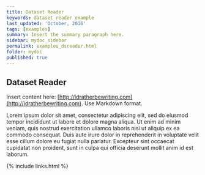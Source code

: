```yaml
---
title: Dataset Reader
keywords: dataset reader example
last_updated: 'October, 2016'
tags: [examples]
summary: Insert the summary paragraph here.
sidebar: mydoc_sidebar
permalink: examples_dsreader.html
folder: mydoc
published: true
---
```


## Dataset Reader

Insert content here: [http://idratherbewriting.com](http://idratherbewriting.com). Use Markdown format.

Lorem ipsum dolor sit amet, consectetur adipiscing elit, sed do eiusmod tempor incididunt ut labore et dolore magna aliqua. Ut enim ad minim veniam, quis nostrud exercitation ullamco laboris nisi ut aliquip ex ea commodo consequat. Duis aute irure dolor in reprehenderit in voluptate velit esse cillum dolore eu fugiat nulla pariatur. Excepteur sint occaecat cupidatat non proident, sunt in culpa qui officia deserunt mollit anim id est laborum.

{% include links.html %}
